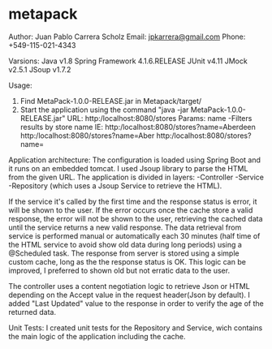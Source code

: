 # metapack
Author: Juan Pablo Carrera Scholz
Email: jpkarrera@gmail.com
Phone: +549-115-021-4343

Varsions:
Java v1.8
Spring Framework 4.1.6.RELEASE
JUnit v4.11
JMock v2.5.1
JSoup v1.7.2

Usage:
1) Find MetaPack-1.0.0-RELEASE.jar in Metapack/target/
2) Start the application using the command "java -jar MetaPack-1.0.0-RELEASE.jar"
URL: http:/localhost:8080/stores
Params: name -Filters results by store name
IE: 
http:/localhost:8080/stores?name=Aberdeen
http:/localhost:8080/stores?name=Aber
http:/localhost:8080/stores?name=

Application architecture:
The configuration is loaded using Spring Boot and it runs on an embedded tomcat.
I used Jsoup library to parse the HTML from the given URL.
The application is divided in layers:
-Controller
-Service
-Repository (which uses a Jsoup Service to retrieve the HTML).

If the service it's called by the first time and the response status is error, it will be shown to the user. If the error occurs once the cache store a valid response, the error will not be shown to the user, retrieving the cached data until the service returns a new valid response.
The data retrieval from service is performed manual or automatically each 30 minutes (half time of the HTML service to avoid show old data during long periods) using a @Scheduled task. The response from server is stored using a simple custom cache, long as the the response status is OK.
This logic can be improved, I preferred to shown old but not erratic data to the user.


The controller uses a content negotiation logic to retrieve Json or HTML depending on the Accept value in the request header(Json by default).
I added "Last Updated" value to the response in order to verify the age of the returned data.

Unit Tests:
I created unit tests for the Repository and Service, wich contains the main logic of the application including the cache.

